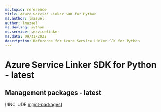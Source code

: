 ```yaml
---
ms.topic: reference
title: Azure Service Linker SDK for Python
ms.author: lmazuel
author: lmazuel
ms.devlang: python
ms.service: servicelinker
ms.data: 09/21/2022
description: Reference for Azure Service Linker SDK for Python
---
```

# Azure Service Linker SDK for Python - latest

## Management packages - latest
[!INCLUDE [mgmt-packages](service-linker-mgmt-index.md)]